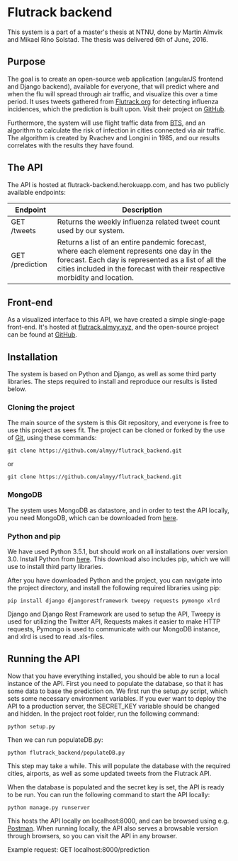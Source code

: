 # Flutrack backend
This system is a part of a master's thesis at NTNU, done by Martin Almvik and Mikael Rino Solstad. The thesis was delivered 6th of June, 2016.

## Purpose
The goal is to create an open-source web application (angularJS frontend and Django backend), available for everyone, that will predict where and when the flu will spread through air traffic, and visualize this over a time period.
It uses tweets gathered from [Flutrack.org](http://www.flutrack.org) for detecting influenza incidences, which the prediction is built upon. Visit their project on [GitHub](https://github.com/flutrack/Twitter_module-Flutrack.org-source-code-).

Furthermore, the system will use flight traffic data from [BTS](http://www.transtats.bts.gov/databaseinfo.asp?DB_ID=111), and an algorithm to calculate the risk of infection in cities connected via air traffic. The algorithm is created by Rvachev and Longini in 1985, and our results correlates with the results they have found.

## The API
The API is hosted at flutrack-backend.herokuapp.com, and has two publicly available endpoints:

|Endpoint       |Description|
|---------------|-----------|
|GET /tweets    |Returns the weekly influenza related tweet count used by our system.|
|GET /prediction|Returns a list of an entire pandemic forecast, where each element represents one day in the forecast. Each day is represented as a list of all the cities included in the forecast with their respective morbidity and location.|

## Front-end
As a visualized interface to this API, we have created a simple single-page front-end. It's hosted at [flutrack.almyy.xyz](http://flutrack.almyy.xyz), and the open-source project can be found at [GitHub](https://github.com/almyy/flutrack_frontend).

## Installation
The system is based on Python and Django, as well as some third party libraries. The steps required to install and reproduce our results is listed below.

### Cloning the project
The main source of the system is this Git repository, and everyone is free to use this project as sees fit. The project can be cloned or forked by the use of [Git](https://git-scm.com/), using these commands:

```
git clone https://github.com/almyy/flutrack_backend.git
```
or
```
git clone https://github.com/almyy/flutrack_backend.git
```

### MongoDB
The system uses MongoDB as datastore, and in order to test the API locally, you need MongoDB, which can be downloaded from [here](https://www.mongodb.org/). 

### Python and pip
We have used Python 3.5.1, but should work on all installations over version 3.0. Install Python from [here](https://www.python.org/downloads/). This download also includes pip, which we will use to install third party libraries.

After you have downloaded Python and the project, you can navigate into the project directory, and install the following required libraries using pip:

```
pip install django djangorestframework tweepy requests pymongo xlrd
```

Django and Django Rest Framework are used to setup the API, Tweepy is used for utilizing the Twitter API, Requests makes it easier to make HTTP requests, Pymongo is used to communicate with our MongoDB instance, and xlrd is used to read .xls-files.

## Running the API
Now that you have everything installed, you should be able to run a local instance of the API. First you need to populate the database, so that it has some data to base the prediction on. We first run the setup.py script, which sets some necessary environment variables. If you ever want to deploy the API to a production server, the SECRET_KEY variable should be changed and hidden. In the project root folder, run the following command:

```
python setup.py
```

Then we can run populateDB.py:

```
python flutrack_backend/populateDB.py
```

This step may take a while.
This will populate the database with the required cities, airports, as well as some updated tweets from the Flutrack API.

When the database is populated and the secret key is set, the API is ready to be run. You can run the following command to start the API locally:

```
python manage.py runserver
```

This hosts the API locally on localhost:8000, and can be browsed using e.g. [Postman](https://www.getpostman.com/). When running locally, the API also serves a browsable version through browsers, so you can visit the API in any browser.

Example request: GET localhost:8000/prediction
